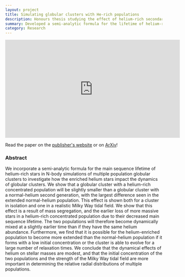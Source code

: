 ```yaml
---
layout: project
title: Simulating globular clusters with He-rich populations
description: Honours thesis studying the effect of helium-rich secondary populations on globular cluster dynamics using N-body simulations.
summary: Developed a semi-analytic formula for the lifetime of helium-rich stars, incorporated into NBODY6 simulation code, simulated globular cluster dynamics on SHARCNET supercomputers, and analysed simulation results.
category: Research
---
```


<iframe width="560" height="315" src="https://www.youtube.com/embed/wXiU3Ay4NIo" frameborder="0" allow="accelerometer; autoplay; encrypted-media; gyroscope; picture-in-picture" allowfullscreen></iframe>

Read the paper on the <a href="https://doi.org/10.1093/mnras/sty2446" target="_blank">publisher's website</a> or on <a href="https://arxiv.org/abs/1809.01055" target="_blank">ArXiv</a>!

### Abstract

We incorporate a semi-analytic formula for the main sequence lifetime of helium-rich stars in N-body simulations of multiple population globular clusters to investigate how the enriched helium stars impact the dynamics of globular clusters. We show that a globular cluster with a helium-rich concentrated population will be slightly smaller than a globular cluster with a normal-helium second generation, with the largest difference seen in the extended normal-helium population. This effect is shown both for a cluster in isolation and one in a realistic Milky Way tidal field. We show that this effect is a result of mass segregation, and the earlier loss of more massive stars in a helium-rich concentrated population due to their decreased main sequence lifetime. The two populations will therefore become dynamically mixed at a slightly earlier time than if they have the same helium abundance. Furthermore, we find that it is possible for the helium-enriched population to become more extended than the normal-helium population if it forms with a low initial concentration or the cluster is able to evolve for a large number of relaxation times. We conclude that the dynamical effects of helium on stellar masses are modest, and that the initial concentration of the two populations and the strength of the Milky Way tidal field are more important in determining the relative radial distributions of multiple populations.
